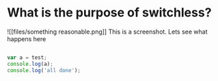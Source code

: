 # What is the purpose of switchless? 

![[files/something reasonable.png]]
This is a screenshot. Lets see what happens here


``` javascript

var a = test;
console.log(a);
console.log('all done');


```

